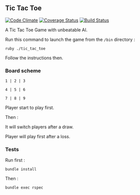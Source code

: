 ## Tic Tac Toe
[![Code Climate](https://codeclimate.com/github/folieadrien/tic_tac_toe.png)](https://codeclimate.com/github/folieadrien/tic_tac_toe)
[![Coverage Status](https://coveralls.io/repos/folieadrien/tic_tac_toe/badge.png?branch=master)](https://coveralls.io/r/folieadrien/tic_tac_toe?branch=master)
[![Build Status](https://travis-ci.org/folieadrien/tic_tac_toe.svg)](https://travis-ci.org/folieadrien/tic_tac_toe)

A Tic Tac Toe Game with unbeatable AI.

Run this command to launch the game from the `/bin` directory :

    ruby ./tic_tac_toe

Follow the instructions then.

### Board scheme

    1 | 2 | 3

    4 | 5 | 6

    7 | 8 | 9

Player start to play first.

Then :

It will switch players after a draw.

Player will play first after a loss.

### Tests

Run first :

    bundle install

Then :

    bundle exec rspec
